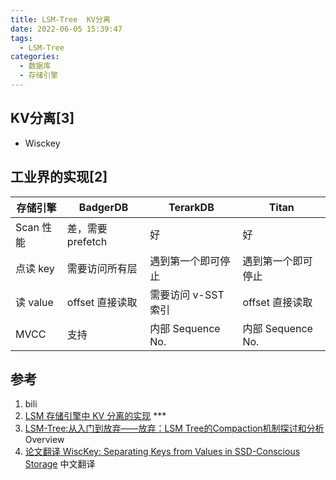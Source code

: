 ```yaml
---
title: LSM-Tree  KV分离
date: 2022-06-05 15:39:47
tags:
  - LSM-Tree
categories: 
  - 数据库
  - 存储引擎 
---
```


<p></p>
<!-- more -->

## KV分离[3]
+ Wisckey 

## 工业界的实现[2]
| 存储引擎  | BadgerDB          | TerarkDB            | Titan              |
| --------- | ----------------- | ------------------- | ------------------ |
| Scan 性能 | 差，需要 prefetch | 好                  | 好                 |
| 点读 key  | 需要访问所有层    | 遇到第一个即可停止  | 遇到第一个即可停止 |
| 读 value  | offset 直接读取   | 需要访问 v-SST 索引 | offset 直接读取    |
| MVCC      | 支持              | 内部 Sequence No.   | 内部 Sequence No.  |



## 参考

1. bili 
2. [LSM 存储引擎中 KV 分离的实现](https://www.skyzh.dev/posts/articles/2021-08-07-lsm-kv-separation-overview/)  *** 
3. [LSM-Tree:从入门到放弃——放弃：LSM Tree的Compaction机制探讨和分析](https://zhuanlan.zhihu.com/p/428270334)   Overview
4. [论文翻译 WiscKey: Separating Keys from Values in SSD-Conscious Storage](https://zhuanlan.zhihu.com/p/423565251)  中文翻译

